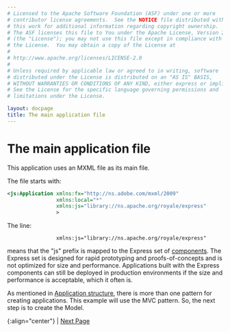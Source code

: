 ```yaml
---
# Licensed to the Apache Software Foundation (ASF) under one or more
# contributor license agreements.  See the NOTICE file distributed with
# this work for additional information regarding copyright ownership.
# The ASF licenses this file to You under the Apache License, Version 2.0
# (the "License"); you may not use this file except in compliance with
# the License.  You may obtain a copy of the License at
# 
# http://www.apache.org/licenses/LICENSE-2.0
# 
# Unless required by applicable law or agreed to in writing, software
# distributed under the License is distributed on an "AS IS" BASIS,
# WITHOUT WARRANTIES OR CONDITIONS OF ANY KIND, either express or implied.
# See the License for the specific language governing permissions and
# limitations under the License.

layout: docpage
title: The main application file
---
```


# The main application file

This application uses an MXML file as its main file.

The file starts with:

```XML
<js:Application xmlns:fx="http://ns.adobe.com/mxml/2009"
                xmlns:local="*"
                xmlns:js="library://ns.apache.org/royale/express" 
                >
```

The line:

```
                xmlns:js="library://ns.apache.org/royale/express" 
```

means that the "js" prefix is mapped to the Express set of [components](User-interface/Components.html). The Express set is designed for rapid prototyping and proofs-of-concepts and is not optimized for size and performance. Applications built with the Express components can still be deployed in production environments if the size and performance is acceptable, which it often is.

As mentioned in [Application structure](create-an-application/application-structure.html), there is more than one pattern for creating applications.  This example will use the MVC pattern.  So, the next step is to create the Model. 


{:align="center"}
\| [Next Page](create-an-application/application-tutorial/data.html)
